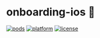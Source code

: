 # onboarding-ios 
[![pods](https://cocoapod-badges.herokuapp.com/v/AliceOnboarding/badge.png)]()
[![platform](https://cocoapod-badges.herokuapp.com/p/AliceOnboarding/badge.png)]()
[![license](https://cocoapod-badges.herokuapp.com/l/AliceOnboarding/badge.png)]()



